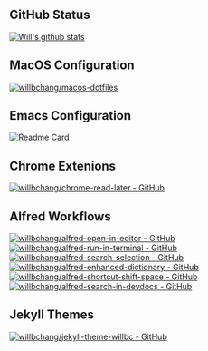 ## GitHub Status
[![Will's github stats](https://github-readme-stats.vercel.app/api?username=willbchang&show_icons=true&disable_animations=true&include_all_commits=true&hide_title=true)](https://github.com/willbchang)

## MacOS Configuration
[![willbchang/macos-dotfiles](https://github-readme-stats.vercel.app/api/pin/?username=willbchang&repo=macos-dotfiles)](https://github.com/willbchang/macos-dotfiles)

## Emacs Configuration
[![Readme Card](https://github-readme-stats.vercel.app/api/pin/?username=willbchang&repo=teem-emacs)](https://github.com/willbchang/teem-emacs)


## Chrome Extenions
[![willbchang/chrome-read-later - GitHub](https://github-readme-stats.vercel.app/api/pin/?username=willbchang&repo=chrome-read-later)](https://github.com/willbchang/chrome-read-later)

## Alfred Workflows
[![willbchang/alfred-open-in-editor - GitHub](https://github-readme-stats.vercel.app/api/pin/?username=willbchang&repo=alfred-open-in-editor)](https://github.com/willbchang/alfred-open-in-editor)
[![willbchang/alfred-run-in-terminal - GitHub](https://github-readme-stats.vercel.app/api/pin/?username=willbchang&repo=alfred-run-in-terminal)](https://github.com/willbchang/alfred-run-in-terminal)
[![willbchang/alfred-search-selection - GitHub](https://github-readme-stats.vercel.app/api/pin/?username=willbchang&repo=alfred-search-selection)](https://github.com/willbchang/alfred-search-selection)
[![willbchang/alfred-enhanced-dictionary - GitHub](https://github-readme-stats.vercel.app/api/pin/?username=willbchang&repo=alfred-enhanced-dictionary)](https://github.com/willbchang/alfred-enhanced-dictionary)
[![willbchang/alfred-shortcut-shift-space - GitHub](https://github-readme-stats.vercel.app/api/pin/?username=willbchang&repo=alfred-shortcut-shift-space)](https://github.com/willbchang/alfred-shortcut-shift-space)
[![willbchang/alfred-search-in-devdocs - GitHub](https://github-readme-stats.vercel.app/api/pin/?username=willbchang&repo=alfred-search-in-devdocs)](https://github.com/willbchang/alfred-search-in-devdocs)

## Jekyll Themes
[![willbchang/jekyll-theme-willbc - GitHub](https://github-readme-stats.vercel.app/api/pin/?username=willbchang&repo=jekyll-theme-willbc)](https://github.com/willbchang/jekyll-theme-willbc)
